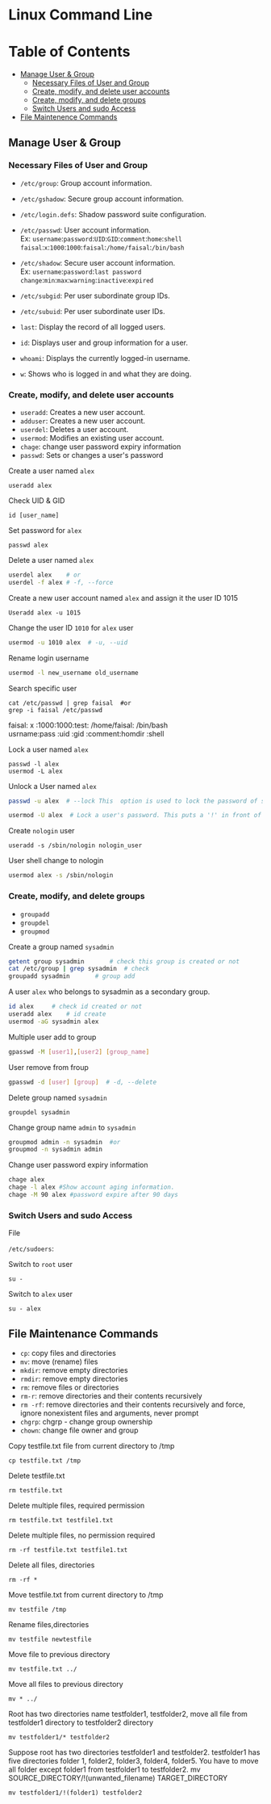 # Linux Command Line

Table of Contents 
====================
* [Manage User & Group](manage-user-&-groups)<br>
  * [Necessary Files of User and Group](necessary-files-of-user-and-group)
  * [Create, modify, and delete user accounts](create-modify-and-delete-user-accounts)
  * [Create, modify, and delete groups](create-modify-and-delete-groups)
  * [Switch Users and sudo Access](switch-users-and-sudo-access)
* [File Maintenence Commands](#file-maintenance-commands)

## Manage User & Group
### Necessary Files of User and Group
- `/etc/group`: Group account information.
- `/etc/gshadow`: Secure group account information.
- `/etc/login.defs`: Shadow password suite configuration.
- `/etc/passwd`: User account information. <br>
Ex: `username`:`password`:`UID`:`GID`:`comment`:`home`:`shell` <br>
     `faisal`:`x`:`1000`:`1000`:`faisal`:`/home/faisal`:`/bin/bash` <br>
- `/etc/shadow`: Secure user account information.<br>
Ex: `username`:`password`:`last password change`:`min`:`max`:`warning`:`inactive`:`expired`
- `/etc/subgid`: Per user subordinate group IDs.
- `/etc/subuid`: Per user subordinate user IDs.

- `last`: Display the record of all logged users.
- `id`:  Displays user and group information for a user.
- `whoami`: Displays the currently logged-in username.
- `w`: Shows who is logged in and what they are doing.

### Create, modify, and delete user accounts
- `useradd`: Creates a new user account.
- `adduser`: Creates a new user account.
- `userdel`: Deletes a user account.
- `usermod`: Modifies an existing user account.
- `chage`: change user password expiry information
- `passwd`: Sets or changes a user's password


Create a user named `alex`
```
useradd alex
```
Check UID & GID
```
id [user_name]		
``` 	

Set password for `alex`
```
passwd alex
```

Delete a user named `alex`
```bash
userdel alex    # or
userdel -f alex # -f, --force 
```

Create a new user account named `alex` and assign it the user ID 1015
```
Useradd alex -u 1015
```

Change the user ID `1010` for `alex` user
```bash
usermod -u 1010 alex  # -u, --uid

```

Rename login username
```bash
usermod -l new_username old_username
```

Search specific user
```
cat /etc/passwd | grep faisal  #or
grep -i faisal /etc/passwd
```


faisal:    x  	    :1000:1000:test:   /home/faisal: /bin/bash<br>
usrname:pass :uid   :gid   :comment:homdir   :shell



Lock a user named `alex`
```
passwd -l alex
usermod -L alex
```

Unlock a User named `alex`
```bash
passwd -u alex  # --lock This  option is used to lock the password of specified account and it is available to root only. The locking is performed by rendering the          encrypted password into an invalid string (by prefixing the encrypted string with an !). Note that the account is not fully locked  -  the  user  can still log in by other means of authentication such as the ssh public key authentication. Use chage -E 0 user command instead for full account locking.

usermod -U alex  # Lock a user's password. This puts a '!' in front of the encrypted password, effectively disabling the password. You can't use this option with -p or -U.
```

Create `nologin` user
```
useradd -s /sbin/nologin nologin_user
```

User shell change to nologin
```bash
usermod alex -s /sbin/nologin 
```

### Create, modify, and delete groups

- `groupadd`
- `groupdel`
- `groupmod`

Create a group named `sysadmin`
```bash
getent group sysadmin		# check this group is created or not
cat /etc/group | grep sysadmin 	# check
groupadd sysadmin		# group add
```

A user `alex` who belongs to sysadmin as a secondary group. 
```bash
id alex 	# check id created or not
useradd alex	# id create
usermod -aG sysadmin alex	
```

Multiple user add to group
```bash
gpasswd -M [user1],[user2] [group_name]
```		      

User remove from froup 
```bash
gpasswd -d [user] [group]  # -d, --delete
```

Delete group named `sysadmin`
```
groupdel sysadmin
```

Change group name `admin` to `sysadmin`
``` bash
groupmod admin -n sysadmin  #or
groupmod -n sysadmin admin 

```

Change user password expiry information
```bash
chage alex
chage -l alex #Show account aging information.
chage -M 90 alex #password expire after 90 days
```

### Switch Users and sudo Access
File

`/etc/sudoers`: 

Switch to `root` user 
```
su -
``` 
Switch to `alex` user

```
su - alex
```




## File Maintenance Commands
- `cp`: copy files and directories <br>
- `mv`: move (rename) files <br>
- `mkdir`: remove empty directories <br>
- `rmdir`: remove empty directories <br>
- `rm`: remove files or directories <br>
- `rm-r`: remove directories and their contents recursively <br>
- `rm -rf`: remove directories and their contents recursively and force, ignore nonexistent files and arguments, never prompt <br>
- `chgrp`: chgrp - change group ownership <br>
- `chown`: change file owner and group <br>

Copy testfile.txt file from current directory to /tmp <br>
```
cp testfile.txt /tmp
```
Delete testfile.txt <br>
```
rm testfile.txt
```
Delete multiple files, required permission <br>
```
rm testfile.txt testfile1.txt
```
Delete multiple files, no permission required
```
rm -rf testfile.txt testfile1.txt
``` 
Delete all files, directories<br>
```
rm -rf *
```
Move testfile.txt from current directory to /tmp	<br>
```
mv testfile /tmp
```
Rename files,directories	<br>
```
mv testfile newtestfile
```
Move file to previous directory	<br>	
```
mv testfile.txt ../
```
Move all files to previous directory <br>
```
mv * ../
```
Root has two directories name testfolder1, testfolder2, move all file from testfolder1 directory to testfolder2 directory <br>
```
mv testfolder1/* testfolder2
```
Suppose root has two directories testfolder1 and testfolder2. testfolder1 has five directories folder 1, folder2, folder3, folder4, folder5. You have to move all folder except folder1 from testfolder1 to testfolder2. mv SOURCE_DIRECTORY/!(unwanted_filename) TARGET_DIRECTORY	 <br>
```
mv testfolder1/!(folder1) testfolder2
``` 


